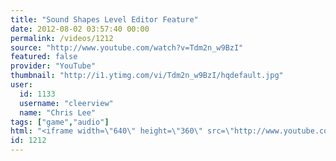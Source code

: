 ```yaml
---
title: "Sound Shapes Level Editor Feature"
date: 2012-08-02 03:57:40 00:00
permalink: /videos/1212
source: "http://www.youtube.com/watch?v=Tdm2n_w9BzI"
featured: false
provider: "YouTube"
thumbnail: "http://i1.ytimg.com/vi/Tdm2n_w9BzI/hqdefault.jpg"
user:
  id: 1133
  username: "cleerview"
  name: "Chris Lee"
tags: ["game","audio"]
html: "<iframe width=\"640\" height=\"360\" src=\"http://www.youtube.com/embed/Tdm2n_w9BzI?wmode=transparent&fs=1&feature=oembed\" frameborder=\"0\" allowfullscreen></iframe>"
id: 1212
---
```


